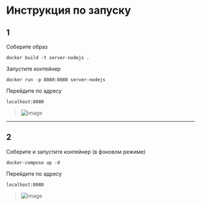 # Инструкция по запуску
## 1
 Соберите образ
   ```
   docker build -t server-nodejs .
   ```
 Запустите контейнер
   ```
   docker run -p 8080:8080 server-nodejs
   ```
 Перейдите по адресу
   ```
   localhost:8080
   ```

 > ![image](https://user-images.githubusercontent.com/43496655/218293951-95c26a93-abec-467e-8663-0b47fd899484.png)

---
## 2
 Соберите и запустите контейнер (в фоновом режиме)
 ```
 docker-compose up -d
 ```
 Перейдите по адресу
 ```
 localhost:8080
 ```
 
 > ![image](https://user-images.githubusercontent.com/43496655/218293921-1e3bdfa6-eb90-4278-905f-6ac83364256f.png)
